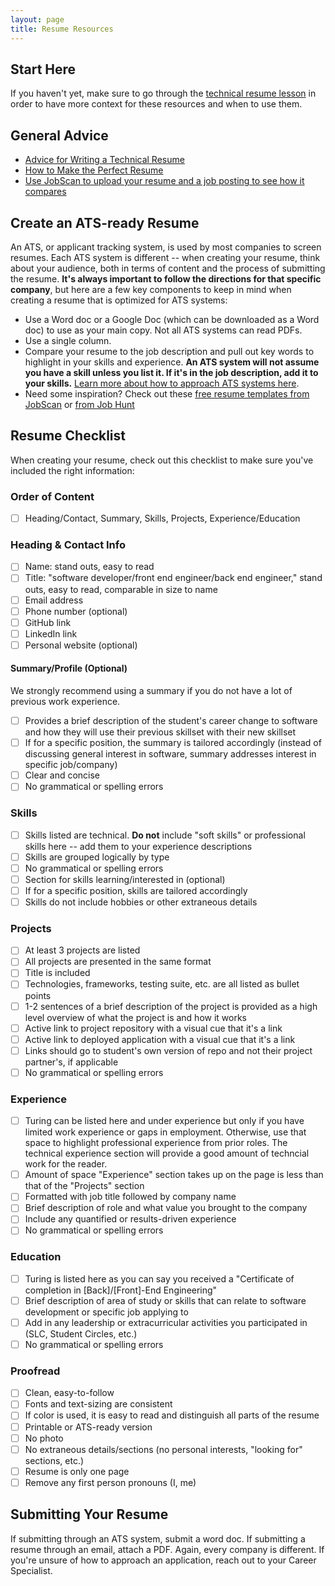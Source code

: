 ```yaml
---
layout: page
title: Resume Resources
---
```


## Start Here
If you haven't yet, make sure to go through the [technical resume lesson](/module_two/mod2_week1) in order to have more context for these resources and when to use them. 

## General Advice

* [Advice for Writing a Technical Resume](https://css-tricks.com/advice-for-writing-a-technical-resume/)
* [How to Make the Perfect Resume](https://www.themuse.com/advice/how-to-make-a-resume-examples)
* [Use JobScan to upload your resume and a job posting to see how it compares](https://www.jobscan.co/)

## Create an ATS-ready Resume
An ATS, or applicant tracking system, is used by most companies to screen resumes. Each ATS system is different -- when creating your resume, think about your audience, both in terms of content and the process of submitting the resume. **It's always important to follow the directions for that specific company**, but here are a few key components to keep in mind when creating a resume that is optimized for ATS systems:

* Use a Word doc or a Google Doc (which can be downloaded as a Word doc) to use as your main copy. Not all ATS systems can read PDFs.
* Use a single column. 
* Compare your resume to the job description and pull out key words to highlight in your skills and experience. **An ATS system will not assume you have a skill unless you list it. If it's in the job description, add it to your skills.** [Learn more about how to approach ATS systems here](https://www.jobscan.co/applicant-tracking-systems).
* Need some inspiration? Check out these [free resume templates from JobScan](https://www.jobscan.co/resume-templates) or [from Job Hunt](https://www.job-hunt.org/resume-samples/sample-resumes.shtml)


## Resume Checklist
When creating your resume, check out this checklist to make sure you've included the right information:

### Order of Content
- [ ] Heading/Contact, Summary, Skills, Projects, Experience/Education

### Heading & Contact Info
- [ ] Name: stand outs, easy to read
- [ ] Title: "software developer/front end engineer/back end engineer," stand outs, easy to read, comparable in size to name 
- [ ] Email address
- [ ] Phone number (optional)
- [ ] GitHub link 
- [ ] LinkedIn link 
- [ ] Personal website (optional)

#### Summary/Profile (Optional)
We strongly recommend using a summary if you do not have a lot of previous work experience. 

- [ ] Provides a brief description of the student's career change to software and how they will use their previous skillset with their new skillset
- [ ] If for a specific position, the summary is tailored accordingly (instead of discussing general interest in software, summary addresses interest in specific job/company)
- [ ] Clear and concise
- [ ] No grammatical or spelling errors

### Skills
- [ ] Skills listed are technical. **Do not** include "soft skills" or professional skills here -- add them to your experience descriptions 
- [ ] Skills are grouped logically by type
- [ ] No grammatical or spelling errors
- [ ] Section for skills learning/interested in (optional)
- [ ] If for a specific position, skills are tailored accordingly
- [ ] Skills do not include hobbies or other extraneous details

### Projects
- [ ] At least 3 projects are listed
- [ ] All projects are presented in the same format
- [ ] Title is included
- [ ] Technologies, frameworks, testing suite, etc. are all listed as bullet points
- [ ] 1-2 sentences of a brief description of the project is provided as a high level overview of what the project is and how it works
- [ ] Active link to project repository with a visual cue that it's a link
- [ ] Active link to deployed application with a visual cue that it's a link
- [ ] Links should go to student's own version of repo and not their project partner's, if applicable
- [ ] No grammatical or spelling errors

### Experience
- [ ] Turing can be listed here and under experience but only if you have limited work experience or gaps in employment. Otherwise, use that space to highlight professional experience from prior roles. The technical experience section will provide a good amount of techncial work for the reader. 
- [ ] Amount of space "Experience" section takes up on the page is less than that of the "Projects" section
- [ ] Formatted with job title followed by company name
- [ ] Brief description of role and what value you brought to the company
- [ ] Include any quantified or results-driven experience
- [ ] No grammatical or spelling errors

### Education
- [ ] Turing is listed here as you can say you received a "Certificate of completion in [Back]/[Front]-End Engineering"
- [ ] Brief description of area of study or skills that can relate to software development or specific job applying to
- [ ] Add in any leadership or extracurricular activities you participated in (SLC, Student Circles, etc.)
- [ ] No grammatical or spelling errors

### Proofread
- [ ] Clean, easy-to-follow
- [ ] Fonts and text-sizing are consistent
- [ ] If color is used, it is easy to read and distinguish all parts of the resume 
- [ ] Printable or ATS-ready version
- [ ] No photo
- [ ] No extraneous details/sections (no personal interests, "looking for" sections, etc.)
- [ ] Resume is only one page
- [ ] Remove any first person pronouns (I, me)

## Submitting Your Resume
If submitting through an ATS system, submit a word doc. If submitting a resume through an email, attach a PDF. Again, every company is different. If you're unsure of how to approach an application, reach out to your Career Specialist. 
